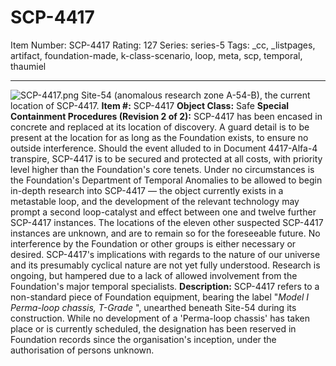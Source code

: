 # SCP-4417
Item Number: SCP-4417
Rating: 127
Series: series-5
Tags: _cc, _listpages, artifact, foundation-made, k-class-scenario, loop, meta, scp, temporal, thaumiel

---

![SCP-4417.png](https://scp-wiki.wdfiles.com/local--files/scp-4417/SCP-4417.png)
Site-54 (anomalous research zone A-54-B), the current location of SCP-4417.
**Item #:** SCP-4417
**Object Class:** Safe
**Special Containment Procedures (Revision 2 of 2):** SCP-4417 has been encased in concrete and replaced at its location of discovery. A guard detail is to be present at the location for as long as the Foundation exists, to ensure no outside interference. Should the event alluded to in Document 4417-Alfa-4 transpire, SCP-4417 is to be secured and protected at all costs, with priority level higher than the Foundation's core tenets.
Under no circumstances is the Foundation's Department of Temporal Anomalies to be allowed to begin in-depth research into SCP-4417 — the object currently exists in a metastable loop, and the development of the relevant technology may prompt a second loop-catalyst and effect between one and twelve further SCP-4417 instances. The locations of the eleven other suspected SCP-4417 instances are unknown, and are to remain so for the foreseeable future. No interference by the Foundation or other groups is either necessary or desired.
SCP-4417's implications with regards to the nature of our universe and its presumably cyclical nature are not yet fully understood. Research is ongoing, but hampered due to a lack of allowed involvement from the Foundation's major temporal specialists.
**Description:** SCP-4417 refers to a non-standard piece of Foundation equipment, bearing the label "_Model I Perma-loop chassis, T-Grade_ ", unearthed beneath Site-54 during its construction. While no development of a 'Perma-loop chassis' has taken place or is currently scheduled, the designation has been reserved in Foundation records since the organisation's inception, under the authorisation of persons unknown.